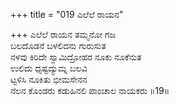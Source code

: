 +++
title = "019 ಎಲೆಲೆ ರಾಯನ"

+++
ಎಲೆಲೆ ರಾಯನ ತಮ್ಮನೋ ಗಜ  
ಬಲದೊಡನೆ ಬಳಲಿದನು ಗುರುಸುತ  
ನಳವು ಕಿರಿದೇ ಸ್ವಾಮಿದ್ರೋಹರ ನೂಕು ನೂಕೆನುತ  
ಉಲಿದು ಧೃಷ್ಟದ್ಯುಮ್ನ ಬಲವಿ  
ಟ್ಟಳಿಸಿ ನೂಕಿತು ಭೀಮಸೇನನ  
ನೆಲನ ಕೊಂಡರು ಕಡುಹಿನಲಿ ಪಾಂಚಾಲ ನಾಯಕರು       ॥19॥